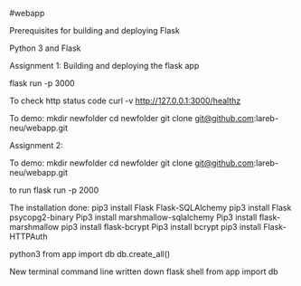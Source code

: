 #webapp

Prerequisites for building and deploying Flask

Python 3 and Flask


Assignment 1:
Building and deploying the flask app

flask run -p 3000


To check http status code
curl -v http://127.0.0.1:3000/healthz



To demo: 
mkdir newfolder
cd newfolder
git clone git@github.com:lareb-neu/webapp.git


Assignment 2: 

To demo: 
mkdir newfolder
cd newfolder
git clone git@github.com:lareb-neu/webapp.git

to run flask run -p 2000


The installation done:
pip3 install Flask Flask-SQLAlchemy
pip3 install Flask psycopg2-binary
Pip3 install marshmallow-sqlalchemy
Pip3 install flask-marshmallow
pip3 install flask-bcrypt
Pip3 install bcrypt
pip3 install Flask-HTTPAuth

python3
from app import db
 db.create_all()


New terminal
command line written down
flask shell
 from app import db
